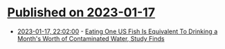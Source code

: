 # [Published on 2023-01-17](index.md)

* [2023-01-17, 22:02:00](https://news.slashdot.org/story/23/01/17/2117213/eating-one-us-fish-is-equivalent-to-drinking-a-months-worth-of-contaminated-water-study-finds?utm_source=rss1.0mainlinkanon&utm_medium=feed) - [Eating One US Fish Is Equivalent To Drinking a Month's Worth of Contaminated Water, Study Finds](https://news.slashdot.org/story/23/01/17/2117213/eating-one-us-fish-is-equivalent-to-drinking-a-months-worth-of-contaminated-water-study-finds?utm_source=rss1.0mainlinkanon&utm_medium=feed)
